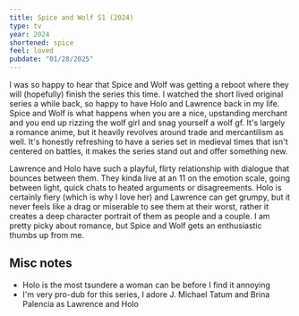 ```yaml
---
title: Spice and Wolf S1 (2024)
type: tv
year: 2024
shortened: spice
feel: loved
pubdate: "01/28/2025"
---
```


I was so happy to hear that Spice and Wolf was getting a reboot where they will (hopefully) finish the series this time. I watched the short lived original series a while back, so happy to have Holo and Lawrence back in my life. Spice and Wolf is what happens when you are a nice, upstanding merchant and you end up rizzing the wolf girl and snag yourself a wolf gf. It's largely a romance anime, but it heavily revolves around trade and mercantilism as well. It's honestly refreshing to have a series set in medieval times that isn't centered on battles, it makes the series stand out and offer something new.

Lawrence and Holo have such a playful, flirty relationship with dialogue that bounces between them. They kinda live at an 11 on the emotion scale, going between light, quick chats to heated arguments or disagreements. Holo is certainly fiery (which is why I love her) and Lawrence can get grumpy, but it never feels like a drag or miserable to see them at their worst, rather it creates a deep character portrait of them as people and a couple. I am pretty picky about romance, but Spice and Wolf gets an enthusiastic thumbs up from me.

## Misc notes

- Holo is the most tsundere a woman can be before I find it annoying
- I'm very pro-dub for this series, I adore J. Michael Tatum and Brina Palencia as Lawrence and Holo
